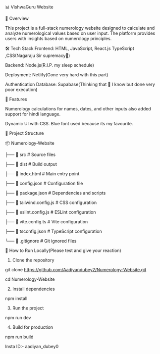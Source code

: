 📊 VishwaGuru Website

📌 Overview

This project is a full-stack numerology website designed to calculate and analyze numerological values based on user input. The platform provides users with insights based on numerology principles.

🛠️ Tech Stack
Frontend: HTML, JavaScript, React.js TypeScript ,CSS(Nagaraju Sir supremacy🙏)

Backend: Node.js(R.I.P. my sleep schedule)

Deployment: Netlify(Gone very hard with this part)

Authentication Database: Supabase(Thinking that 🤔 I know but done very poor execution)

🚀 Features

Numerology calculations for names, dates, and other inputs also added support for hindi language.

Dynamic UI with CSS. Blue font used because its my favourite.

📂 Project Structure

📦 Numerology-Website

├── 📂 src              # Source files

├── 📂 dist             # Build output

├── 📜 index.html       # Main entry point

├── 📜 config.json      # Configuration file

├── 📜 package.json     # Dependencies and scripts

├── 📜 tailwind.config.js  # CSS configuration

├── 📜 eslint.config.js # ESLint configuration

├── 📜 vite.config.ts   # Vite configuration

├── 📜 tsconfig.json    # TypeScript configuration

└── 📜 .gitignore       # Git ignored files

📌 How to Run Locally(Please test and give your reaction)

1. Clone the repository

git clone
 https://github.com/Aadiyandubey2/Numerology-Website.git

cd Numerology-Website

2. Install dependencies

npm install

3. Run the project

npm run dev

4. Build for production

npm run build

Insta ID:- aadiyan_dubey0
